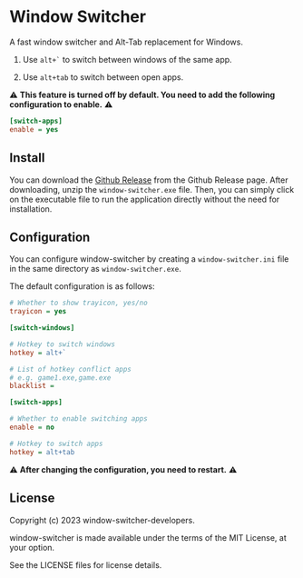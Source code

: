 # Window Switcher

A fast window switcher and Alt-Tab replacement for Windows.

1. Use ``` alt+` ``` to switch between windows of the same app.

2. Use ``` alt+tab ``` to switch between open apps.

⚠️ **This feature is turned off by default. You need to add the following configuration to enable.** ⚠️

```ini
[switch-apps]
enable = yes
```

## Install

You can download the [Github Release](https://github.com/sigoden/windows-switcher/releases) from the Github Release page. After downloading, unzip the `window-switcher.exe` file. Then, you can simply click on the executable file to run the application directly without the need for installation.

## Configuration

You can configure window-switcher by creating a `window-switcher.ini` file in the same directory as `window-switcher.exe`.

The default configuration is as follows:

```ini
# Whether to show trayicon, yes/no
trayicon = yes 

[switch-windows]

# Hotkey to switch windows
hotkey = alt+`

# List of hotkey conflict apps
# e.g. game1.exe,game.exe
blacklist =

[switch-apps]

# Whether to enable switching apps
enable = no

# Hotkey to switch apps
hotkey = alt+tab
```

⚠️ **After changing the configuration, you need to restart.** ⚠️

## License

Copyright (c) 2023 window-switcher-developers.

window-switcher is made available under the terms of the MIT License, at your option.

See the LICENSE files for license details.